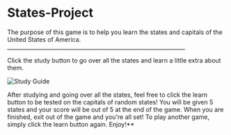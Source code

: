 # States-Project

The purpose of this game is to help you learn the states and capitals 
of the United States of America. 
________________________________________________________________</br>

Click the study button to go over all the states and learn a little extra 
about them. </br>

![Study Guide](States-Project/test.gif)

After studying and going over all the states, feel free to click the learn 
button to be tested on the capitals of random states! You will be given 
5 states and your score will be out of 5 at the end of the game. 
When you are finished, exit out of the game and you're all set! 
To play another game, simply click the learn button again. Enjoy!**
